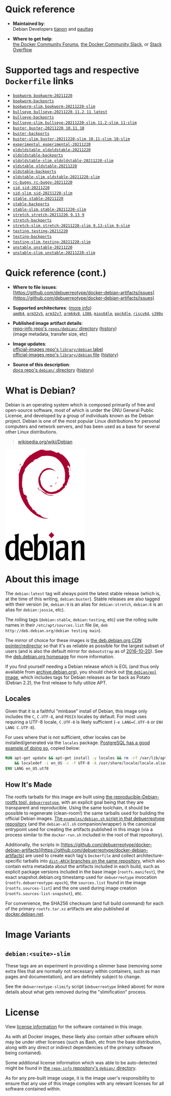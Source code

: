 <!--

********************************************************************************

WARNING:

    DO NOT EDIT "debian/README.md"

    IT IS AUTO-GENERATED

    (from the other files in "debian/" combined with a set of templates)

********************************************************************************

-->

# Quick reference

-	**Maintained by**:  
	Debian Developers [tianon](https://qa.debian.org/developer.php?login=tianon) and [paultag](https://qa.debian.org/developer.php?login=paultag)

-	**Where to get help**:  
	[the Docker Community Forums](https://forums.docker.com/), [the Docker Community Slack](https://dockr.ly/slack), or [Stack Overflow](https://stackoverflow.com/search?tab=newest&q=docker)

# Supported tags and respective `Dockerfile` links

-	[`bookworm`, `bookworm-20211220`](https://github.com/debuerreotype/docker-debian-artifacts/blob/d5eb7c589d016973bce6f3e1827b5c315b7cefbc/bookworm/Dockerfile)
-	[`bookworm-backports`](https://github.com/debuerreotype/docker-debian-artifacts/blob/d5eb7c589d016973bce6f3e1827b5c315b7cefbc/bookworm/backports/Dockerfile)
-	[`bookworm-slim`, `bookworm-20211220-slim`](https://github.com/debuerreotype/docker-debian-artifacts/blob/d5eb7c589d016973bce6f3e1827b5c315b7cefbc/bookworm/slim/Dockerfile)
-	[`bullseye`, `bullseye-20211220`, `11.2`, `11`, `latest`](https://github.com/debuerreotype/docker-debian-artifacts/blob/d5eb7c589d016973bce6f3e1827b5c315b7cefbc/bullseye/Dockerfile)
-	[`bullseye-backports`](https://github.com/debuerreotype/docker-debian-artifacts/blob/d5eb7c589d016973bce6f3e1827b5c315b7cefbc/bullseye/backports/Dockerfile)
-	[`bullseye-slim`, `bullseye-20211220-slim`, `11.2-slim`, `11-slim`](https://github.com/debuerreotype/docker-debian-artifacts/blob/d5eb7c589d016973bce6f3e1827b5c315b7cefbc/bullseye/slim/Dockerfile)
-	[`buster`, `buster-20211220`, `10.11`, `10`](https://github.com/debuerreotype/docker-debian-artifacts/blob/d5eb7c589d016973bce6f3e1827b5c315b7cefbc/buster/Dockerfile)
-	[`buster-backports`](https://github.com/debuerreotype/docker-debian-artifacts/blob/d5eb7c589d016973bce6f3e1827b5c315b7cefbc/buster/backports/Dockerfile)
-	[`buster-slim`, `buster-20211220-slim`, `10.11-slim`, `10-slim`](https://github.com/debuerreotype/docker-debian-artifacts/blob/d5eb7c589d016973bce6f3e1827b5c315b7cefbc/buster/slim/Dockerfile)
-	[`experimental`, `experimental-20211220`](https://github.com/debuerreotype/docker-debian-artifacts/blob/d5eb7c589d016973bce6f3e1827b5c315b7cefbc/experimental/Dockerfile)
-	[`oldoldstable`, `oldoldstable-20211220`](https://github.com/debuerreotype/docker-debian-artifacts/blob/d5eb7c589d016973bce6f3e1827b5c315b7cefbc/oldoldstable/Dockerfile)
-	[`oldoldstable-backports`](https://github.com/debuerreotype/docker-debian-artifacts/blob/d5eb7c589d016973bce6f3e1827b5c315b7cefbc/oldoldstable/backports/Dockerfile)
-	[`oldoldstable-slim`, `oldoldstable-20211220-slim`](https://github.com/debuerreotype/docker-debian-artifacts/blob/d5eb7c589d016973bce6f3e1827b5c315b7cefbc/oldoldstable/slim/Dockerfile)
-	[`oldstable`, `oldstable-20211220`](https://github.com/debuerreotype/docker-debian-artifacts/blob/d5eb7c589d016973bce6f3e1827b5c315b7cefbc/oldstable/Dockerfile)
-	[`oldstable-backports`](https://github.com/debuerreotype/docker-debian-artifacts/blob/d5eb7c589d016973bce6f3e1827b5c315b7cefbc/oldstable/backports/Dockerfile)
-	[`oldstable-slim`, `oldstable-20211220-slim`](https://github.com/debuerreotype/docker-debian-artifacts/blob/d5eb7c589d016973bce6f3e1827b5c315b7cefbc/oldstable/slim/Dockerfile)
-	[`rc-buggy`, `rc-buggy-20211220`](https://github.com/debuerreotype/docker-debian-artifacts/blob/d5eb7c589d016973bce6f3e1827b5c315b7cefbc/rc-buggy/Dockerfile)
-	[`sid`, `sid-20211220`](https://github.com/debuerreotype/docker-debian-artifacts/blob/d5eb7c589d016973bce6f3e1827b5c315b7cefbc/sid/Dockerfile)
-	[`sid-slim`, `sid-20211220-slim`](https://github.com/debuerreotype/docker-debian-artifacts/blob/d5eb7c589d016973bce6f3e1827b5c315b7cefbc/sid/slim/Dockerfile)
-	[`stable`, `stable-20211220`](https://github.com/debuerreotype/docker-debian-artifacts/blob/d5eb7c589d016973bce6f3e1827b5c315b7cefbc/stable/Dockerfile)
-	[`stable-backports`](https://github.com/debuerreotype/docker-debian-artifacts/blob/d5eb7c589d016973bce6f3e1827b5c315b7cefbc/stable/backports/Dockerfile)
-	[`stable-slim`, `stable-20211220-slim`](https://github.com/debuerreotype/docker-debian-artifacts/blob/d5eb7c589d016973bce6f3e1827b5c315b7cefbc/stable/slim/Dockerfile)
-	[`stretch`, `stretch-20211220`, `9.13`, `9`](https://github.com/debuerreotype/docker-debian-artifacts/blob/d5eb7c589d016973bce6f3e1827b5c315b7cefbc/stretch/Dockerfile)
-	[`stretch-backports`](https://github.com/debuerreotype/docker-debian-artifacts/blob/d5eb7c589d016973bce6f3e1827b5c315b7cefbc/stretch/backports/Dockerfile)
-	[`stretch-slim`, `stretch-20211220-slim`, `9.13-slim`, `9-slim`](https://github.com/debuerreotype/docker-debian-artifacts/blob/d5eb7c589d016973bce6f3e1827b5c315b7cefbc/stretch/slim/Dockerfile)
-	[`testing`, `testing-20211220`](https://github.com/debuerreotype/docker-debian-artifacts/blob/d5eb7c589d016973bce6f3e1827b5c315b7cefbc/testing/Dockerfile)
-	[`testing-backports`](https://github.com/debuerreotype/docker-debian-artifacts/blob/d5eb7c589d016973bce6f3e1827b5c315b7cefbc/testing/backports/Dockerfile)
-	[`testing-slim`, `testing-20211220-slim`](https://github.com/debuerreotype/docker-debian-artifacts/blob/d5eb7c589d016973bce6f3e1827b5c315b7cefbc/testing/slim/Dockerfile)
-	[`unstable`, `unstable-20211220`](https://github.com/debuerreotype/docker-debian-artifacts/blob/d5eb7c589d016973bce6f3e1827b5c315b7cefbc/unstable/Dockerfile)
-	[`unstable-slim`, `unstable-20211220-slim`](https://github.com/debuerreotype/docker-debian-artifacts/blob/d5eb7c589d016973bce6f3e1827b5c315b7cefbc/unstable/slim/Dockerfile)

# Quick reference (cont.)

-	**Where to file issues**:  
	[https://github.com/debuerreotype/docker-debian-artifacts/issues](https://github.com/debuerreotype/docker-debian-artifacts/issues)

-	**Supported architectures**: ([more info](https://github.com/docker-library/official-images#architectures-other-than-amd64))  
	[`amd64`](https://hub.docker.com/r/amd64/debian/), [`arm32v5`](https://hub.docker.com/r/arm32v5/debian/), [`arm32v7`](https://hub.docker.com/r/arm32v7/debian/), [`arm64v8`](https://hub.docker.com/r/arm64v8/debian/), [`i386`](https://hub.docker.com/r/i386/debian/), [`mips64le`](https://hub.docker.com/r/mips64le/debian/), [`ppc64le`](https://hub.docker.com/r/ppc64le/debian/), [`riscv64`](https://hub.docker.com/r/riscv64/debian/), [`s390x`](https://hub.docker.com/r/s390x/debian/)

-	**Published image artifact details**:  
	[repo-info repo's `repos/debian/` directory](https://github.com/docker-library/repo-info/blob/master/repos/debian) ([history](https://github.com/docker-library/repo-info/commits/master/repos/debian))  
	(image metadata, transfer size, etc)

-	**Image updates**:  
	[official-images repo's `library/debian` label](https://github.com/docker-library/official-images/issues?q=label%3Alibrary%2Fdebian)  
	[official-images repo's `library/debian` file](https://github.com/docker-library/official-images/blob/master/library/debian) ([history](https://github.com/docker-library/official-images/commits/master/library/debian))

-	**Source of this description**:  
	[docs repo's `debian/` directory](https://github.com/docker-library/docs/tree/master/debian) ([history](https://github.com/docker-library/docs/commits/master/debian))

# What is Debian?

Debian is an operating system which is composed primarily of free and open-source software, most of which is under the GNU General Public License, and developed by a group of individuals known as the Debian project. Debian is one of the most popular Linux distributions for personal computers and network servers, and has been used as a base for several other Linux distributions.

> [wikipedia.org/wiki/Debian](https://en.wikipedia.org/wiki/Debian)

![logo](https://raw.githubusercontent.com/docker-library/docs/b449be7df57e9ed9086bb5821bfb5d6cdc5d67a4/debian/logo.png)

# About this image

The `debian:latest` tag will always point the latest stable release (which is, at the time of this writing, `debian:buster`). Stable releases are also tagged with their version (ie, `debian:9` is an alias for `debian:stretch`, `debian:8` is an alias for `debian:jessie`, etc).

The rolling tags (`debian:stable`, `debian:testing`, etc) use the rolling suite names in their `/etc/apt/sources.list` file (ie, `deb http://deb.debian.org/debian testing main`).

The mirror of choice for these images is [the deb.debian.org CDN pointer/redirector](https://deb.debian.org) so that it's as reliable as possible for the largest subset of users (and is also the default mirror for `debootstrap` as of [2016-10-20](https://anonscm.debian.org/cgit/d-i/debootstrap.git/commit/?id=9e8bc60ad1ccf3a25ce7890526b70059f3e770de)). See the [deb.debian.org homepage](https://deb.debian.org) for more information.

If you find yourself needing a Debian release which is EOL (and thus only available from [archive.debian.org](http://archive.debian.org)), you should check out [the `debian/eol` image](https://hub.docker.com/r/debian/eol/), which includes tags for Debian releases as far back as Potato (Debian 2.2), the first release to fully utilize APT.

## Locales

Given that it is a faithful "minbase" install of Debian, this image only includes the `C`, `C.UTF-8`, and `POSIX` locales by default. For most uses requiring a UTF-8 locale, `C.UTF-8` is likely sufficient (`-e LANG=C.UTF-8` or `ENV LANG C.UTF-8`).

For uses where that is not sufficient, other locales can be installed/generated via the `locales` package. [PostgreSQL has a good example of doing so](https://github.com/docker-library/postgres/blob/69bc540ecfffecce72d49fa7e4a46680350037f9/9.6/Dockerfile#L21-L24), copied below:

```dockerfile
RUN apt-get update && apt-get install -y locales && rm -rf /var/lib/apt/lists/* \
	&& localedef -i en_US -c -f UTF-8 -A /usr/share/locale/locale.alias en_US.UTF-8
ENV LANG en_US.utf8
```

## How It's Made

The rootfs tarballs for this image are built using [the reproducible-Debian-rootfs tool, `debuerreotype`](https://github.com/debuerreotype/debuerreotype), with an explicit goal being that they are transparent and reproducible. Using the same toolchain, it should be possible to regenerate (clean-room!) the same tarballs used for building the official Debian images. [The `examples/debian.sh` script in that debuerreotype repository](https://github.com/debuerreotype/debuerreotype/blob/master/examples/debian.sh) (and the `debian-all.sh` companion/wrapper) is the canonical entrypoint used for creating the artifacts published in this image (via a process similar to the `docker-run.sh` included in the root of that repository).

Additionally, the scripts in [https://github.com/debuerreotype/docker-debian-artifacts](https://github.com/debuerreotype/docker-debian-artifacts) are used to create each tag's `Dockerfile` and collect architecture-specific tarballs into [`dist-ARCH` branches on the same repository](https://github.com/debuerreotype/docker-debian-artifacts/branches), which also contain extra metadata about the artifacts included in each build, such as explicit package versions included in the base image (`rootfs.manifest`), the exact snapshot.debian.org timestamp used for `debuerreotype` invocation (`rootfs.debuerreotype-epoch`), the `sources.list` found in the image (`rootfs.sources-list`) and the one used during image creation (`rootfs.sources-list-snapshot`), etc.

For convenience, the SHA256 checksum (and full build command) for each of the primary `rootfs.tar.xz` artifacts are also published at [docker.debian.net](https://docker.debian.net/).

# Image Variants

## `debian:<suite>-slim`

These tags are an experiment in providing a slimmer base (removing some extra files that are normally not necessary within containers, such as man pages and documentation), and are definitely subject to change.

See the `debuerreotype-slimify` script (`debuerreotype` linked above) for more details about what gets removed during the "slimification" process.

# License

View [license information](https://www.debian.org/social_contract#guidelines) for the software contained in this image.

As with all Docker images, these likely also contain other software which may be under other licenses (such as Bash, etc from the base distribution, along with any direct or indirect dependencies of the primary software being contained).

Some additional license information which was able to be auto-detected might be found in [the `repo-info` repository's `debian/` directory](https://github.com/docker-library/repo-info/tree/master/repos/debian).

As for any pre-built image usage, it is the image user's responsibility to ensure that any use of this image complies with any relevant licenses for all software contained within.

